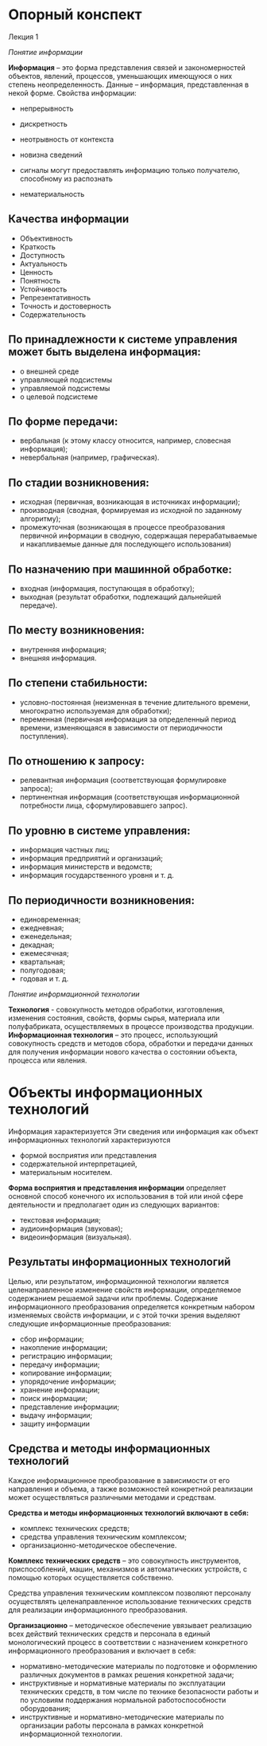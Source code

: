 <h1>Опорный конспект</h1>

Лекция 1

*Понятие информации*

**Информация** – это форма представления связей и закономерностей объектов, явлений, процессов, уменьшающих имеющуюся о них степень неопределенность.
Данные – информация, представленная в некой форме.
Свойства информации:

- 	непрерывность

-   дискретность

- 	неотрывность от контекста

- 	новизна сведений

- 	сигналы могут предоставлять информацию только получателю, способному из распознать

- 	нематериальность

<h2>Качества информации</h2>

- 	Объективность
-   Краткость 
- 	Доступность
- 	Актуальность
- 	Ценность
- 	Понятность
- 	Устойчивость
- 	Репрезентативность
- 	Точность и достоверность
- 	Содержательность 

<h2>По принадлежности к системе управления может быть выделена информация:</h2>

-  о внешней среде
-  управляющей подсистемы
-  управляемой подсистемы
-  о целевой подсистеме

<h2>По форме передачи:</h2>

-  вербальная (к этому классу относится, например, словесная информация);
-  невербальная (например, графическая).

<h2>По стадии возникновения:</h2>

-  исходная (первичная, возникающая в источниках информации);
-  производная (сводная, формируемая из исходной по заданному алгоритму);
-  промежуточная (возникающая в процессе преобразования первичной информации в
сводную, содержащая перерабатываемые и накапливаемые данные для последующего
использования)

<h2>По назначению при машинной обработке:</h2>

-  входная (информация, поступающая в обработку);
-  выходная (результат обработки, подлежащий дальнейшей передаче).

<h2>По месту возникновения:</h2>

-  внутренняя информация;
-  внешняя информация.

<h2>По степени стабильности:</h2>

-  условно-постоянная (неизменная в течение длительного времени, многократно
используемая для обработки);
-  переменная (первичная информация за определенный период времени, изменяющаяся в
зависимости от периодичности поступления).

<h2>По отношению к запросу:</h2>

-  релевантная информация (соответствующая формулировке запроса);
-  пертинентная информация (соответствующая информационной потребности лица,
сформулировавшего запрос).

<h2>По уровню в системе управления:</h2>

-  информация частных лиц;
-  информация предприятий и организаций;
-  информация министерств и ведомств;
-  информация государственного уровня и т. д.

<h2>По периодичности возникновения:</h2>

-  единовременная;
-  ежедневная;
-  еженедельная;
-  декадная;
-  ежемесячная;
-  квартальная;
-  полугодовая;
-  годовая и т. д.

*Понятие информационной технологии*

**Технология** - совокупность методов обработки, изготовления, изменения состояния, свойств, формы сырья, материала или полуфабриката, осуществляемых в процессе производства продукции.
**Информационная технология** – это процесс, использующий совокупность средств и методов сбора, обработки и передачи данных для получения информации нового качества о состоянии объекта, процесса или явления.

<h1>Объекты информационных технологий</h2>

Информация характеризуется Эти сведения или информация как объект информационных технологий характеризуются

-  формой восприятия или представления
-  содержательной интерпретацией,
-  материальным носителем.

**Форма восприятия и представления информации** определяет основной способ конечного их использования в той или иной сфере деятельности и предполагает один из следующих вариантов:

-  текстовая информация;
-  аудиоинформация (звуковая);
-  видеоинформация (визуальная).

<h2>Результаты информационных технологий</h2>

Целью, или результатом, информационной технологии является целенаправленное изменение свойств информации, определяемое содержанием решаемой задачи или проблемы.
Содержание информационного преобразования определяется конкретным набором
изменяемых свойств информации, и с этой точки зрения выделяют следующие информационные преобразования:

-  сбор информации;
-  накопление информации;
-  регистрацию информации;
-  передачу информации;
-  копирование информации;
-  упорядочение информации;
-  хранение информации;
-  поиск информации;
-  представление информации;
-  выдачу информации;
-  защиту информации

<h2>Средства и методы информационных технологий</h2>

Каждое информационное преобразование в зависимости от его направления и объема, а также возможностей конкретной реализации может осуществляться различными методами и средствам.

**Средства и методы информационных технологий включают в себя:**

-  комплекс технических средств;
-  средства управления техническим комплексом;
-  организационно-методическое обеспечение.

**Комплекс технических средств** – это совокупность инструментов, приспособлений, машин, механизмов и автоматических устройств, с помощью которых осуществляется собственно.

Средства управления техническим комплексом позволяют персоналу осуществлять целенаправленное использование технических средств для реализации информационного преобразования.

**Организационно** – методическое обеспечение увязывает реализацию всех действий технических средств и персонала в единый монологический процесс в соответствии с назначением конкретного информационного преобразования и включает в себя:

-  нормативно-методические материалы по подготовке и оформлению различных документов в рамках решения конкретной задачи;
-  инструктивные и нормативные материалы по эксплуатации технических средств, в том числе по технике безопасности работы и по условиям поддержания нормальной работоспособности оборудования;
-  инструктивные и нормативно-методические материалы по организации работы персонала в рамках конкретной информационной технологии.
